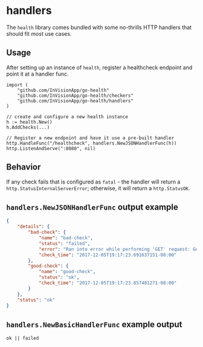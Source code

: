 handlers
========
The `health` library comes bundled with some no-thrills HTTP handlers that should
fit _most_ use cases.

## Usage
After setting up an instance of `health`, register a healthcheck endpoint and point
it at a handler func.

```golang
import (
    "github.com/InVisionApp/go-health"
    "github.com/InVisionApp/go-health/checkers"
    "github.com/InVisionApp/go-health/handlers"
)

// create and configure a new health instance
h := health.New()
h.AddChecks(...)

// Register a new endpoint and have it use a pre-built handler
http.HandleFunc("/healthcheck", handlers.NewJSONHandlerFunc(h))
http.ListenAndServe(":8080", nil)
```

## Behavior
If any check fails that is configured as `fatal` - the handler will return a
`http.StatusInternalServerError`; otherwise, it will return a `http.StatusOK`.

## `handlers.NewJSONHandlerFunc` output example
```json
{
    "details": {
        "bad-check": {
            "name": "bad-check",
            "status": "failed",
            "error": "Ran into error while performing 'GET' request: Get google.com: unsupported protocol scheme \"\"",
            "check_time": "2017-12-05T19:17:23.691637151-08:00"
        },
        "good-check": {
            "name": "good-check",
            "status": "ok",
            "check_time": "2017-12-05T19:17:23.857481271-08:00"
        }
    },
    "status": "ok"
}
```

## `handlers.NewBasicHandlerFunc` example output
```
ok || failed
```